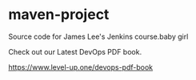 # maven-project
Source code for James Lee's Jenkins course.baby girl

Check out our Latest DevOps PDF book.

https://www.level-up.one/devops-pdf-book
